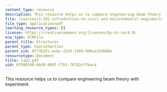 ```yaml
---
content_type: resource
description: This resource helps us to compare engineering beam theory with experiment.
file: /courses/1-101-introduction-to-civil-and-environmental-engineering-design-i-fall-2005/6f99034868d8868ff7b170782cffbaca_lab2.pdf
file_type: application/pdf
learning_resource_types: []
license: https://creativecommons.org/licenses/by-nc-sa/4.0/
ocw_type: OCWFile
parent_title: Structures
parent_type: CourseSection
parent_uid: 6f7763fc-ecbc-23c9-2169-9d9ce25d689e
resourcetype: Document
title: lab2.pdf
uid: 6f990348-68d8-868f-f7b1-70782cffbaca
---
```

This resource helps us to compare engineering beam theory with experiment.